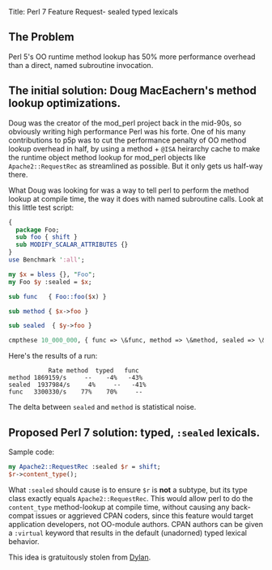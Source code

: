 Title: Perl 7 Feature Request- sealed typed lexicals

##  The Problem

Perl 5's OO runtime method lookup has 50% more performance overhead than a direct, named subroutine invocation.


## The initial solution: Doug MacEachern's method lookup optimizations.

Doug was the creator of the mod_perl project back in the mid-90s, so obviously writing high performance Perl was his forte.  One of his many contributions to p5p was to cut the performance penalty of OO method lookup overhead in half, by using a method + `@ISA` heirarchy cache to make the runtime object method lookup for mod_perl objects like `Apache2::RequestRec` as streamlined as possible.  But it only gets us half-way there.

What Doug was looking for was a way to tell perl to perform the method lookup at compile time, the way it does with named subroutine calls.  Look at this little test script:

```perl
{
  package Foo;
  sub foo { shift }
  sub MODIFY_SCALAR_ATTRIBUTES {}
}
use Benchmark ':all';

my $x = bless {}, "Foo";
my Foo $y :sealed = $x;

sub func   { Foo::foo($x) }

sub method { $x->foo }

sub sealed  { $y->foo }

cmpthese 10_000_000, { func => \&func, method => \&method, sealed => \&sealed };
```

Here's the results of a run:

```
           Rate method  typed   func
method 1869159/s     --    -4%   -43%
sealed  1937984/s     4%     --   -41%
func   3300330/s    77%    70%     --
```

The delta between `sealed` and `method` is statistical noise.


## Proposed Perl 7 solution: typed, `:sealed` lexicals.

Sample code:

```perl
my Apache2::RequestRec :sealed $r = shift;
$r->content_type();
```

What `:sealed` should cause is to ensure `$r` is **not** a subtype, but its type class exactly equals `Apache2::RequestRec`.  This would allow perl to do the `content_type` method-lookup at compile time, without causing any back-compat issues or aggrieved CPAN coders, since this feature would target application developers, not OO-module authors. CPAN authors can be given a `:virtual` keyword that results in the default (unadorned) typed lexical behavior.

This idea is gratuitously stolen from [Dylan](https://jim.studt.net/dirm/interim-5.html).